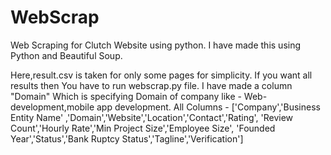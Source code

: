 # WebScrap
Web Scraping for Clutch Website using python.
I have made this using Python and Beautiful Soup.

Here,result.csv is taken for only some pages for simplicity. If you want all results then You have to run webscrap.py file.
I have made a column "Domain" Which is specifying Domain of company like - Web-development,mobile app development.
All Columns - ['Company','Business Entity Name' ,'Domain','Website','Location','Contact','Rating',
    'Review Count','Hourly Rate','Min Project Size','Employee Size',
    'Founded Year','Status','Bank Ruptcy Status','Tagline','Verification']
